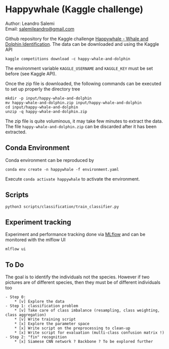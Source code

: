 # Happywhale  (Kaggle challenge)
Author: Leandro Salemi <br>
Email: <salemileandro@gmail.com>

Github repository for the Kaggle challenge 
[Happywhale - Whale and Dolphin Identification](https://www.kaggle.com/c/happy-whale-and-dolphin/overview).
The data can be downloaded and using the Kaggle API

    kaggle competitions download -c happy-whale-and-dolphin

The environment variable `KAGGLE_USERNAME` and `KAGGLE_KEY` must be set before (see Kaggle API).


Once the zip file is downloaded, the following commands can be executed to set up properly 
the directory tree

    mkdir -p input/happy-whale-and-dolphin
    mv happy-whale-and-dolphin.zip input/happy-whale-and-dolphin
    cd input/happy-whale-and-dolphin
    unzip -q happy-whale-and-dolphin.zip

The zip file is quite voluminous, it may take few minutes to extract the data. The file `happy-whale-and-dolphin.zip`
can be discarded after it has been extracted.


## Conda Environment
    


Conda environment can be reproduced by 

    conda env create -n happywhale -f environment.yaml

Execute `conda activate happywhale` to activate the environment.
    

## Scripts
    python3 scripts/classification/train_classifier.py


## Experiment tracking
Experiment and performance tracking done via 
[MLflow](https://mlflow.org/docs/latest/index.html) and can be monitored with the mlflow UI

    mlflow ui



## To Do
The goal is to identify the individuals not the species.
However if two pictures are of different species, then they must be of different
individuals too

    - Step 0: 
        * [v] Explore the data 
    - Step 1: classification problem
        * [v] Take care of class imbalance (resampling, class weighting, class aggregation)
        * [v] Write training script
        * [x] Explore the parameter space
        * [x] Write script on the preprocessing to clean-up
        * [x] Write script for evaluation (multi-class confusion matrix !)
    - Step 2: "fin" recognition
        * [x] Siamese CNN network ? Backbone ? To be explored further